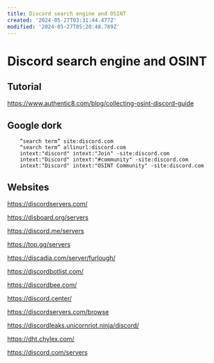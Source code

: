 ```yaml
---
title: Discord search engine and OSINT
created: '2024-05-27T03:31:44.477Z'
modified: '2024-05-27T05:20:48.789Z'
---
```


# Discord search engine and OSINT

## Tutorial

https://www.authentic8.com/blog/collecting-osint-discord-guide

## Google dork

```
    “search term” site:discord.com
    “search term” allinurl:discord.com
    intext:"discord" intext:"Join" -site:discord.com
    intext:"Discord" intext:"#community" -site:discord.com
    intext:"Discord" intext:"OSINT Community" -site:discord.com
```

## Websites

https://discordservers.com/

https://disboard.org/servers

https://discord.me/servers

https://top.gg/servers

https://discadia.com/server/furlough/

https://discordbotlist.com/

https://discordbee.com/

https://discord.center/

https://discordservers.com/browse

https://discordleaks.unicornriot.ninja/discord/

https://dht.chylex.com/

https://discord.com/servers

